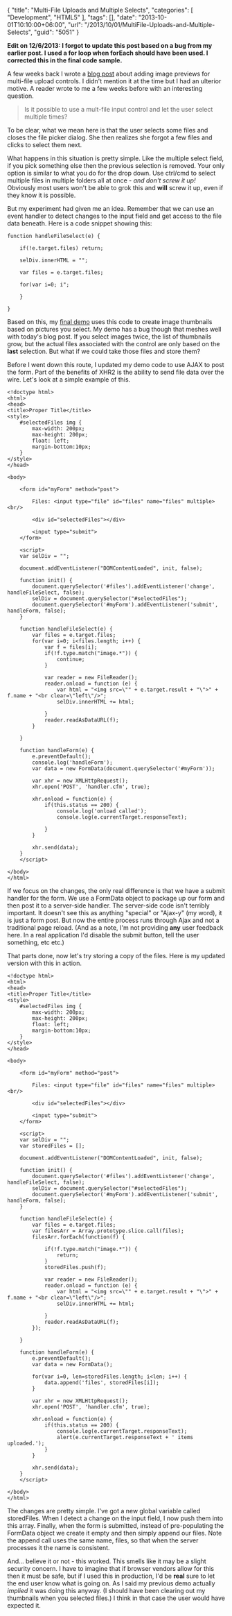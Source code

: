 {
	"title": "Multi-File Uploads and Multiple Selects",
	"categories": [
		"Development",
		"HTML5"
	],
	"tags": [],
	"date": "2013-10-01T10:10:00+06:00",
	"url": "/2013/10/01/MultiFile-Uploads-and-Multiple-Selects",
	"guid": "5051"
}

<p>
<b>Edit on 12/6/2013: I forgot to update this post based on a bug from my earlier post. I used a for loop when forEach should have been used. I corrected this in the final code sample.</b>
</p>

<p>
A few weeks back I wrote a <a href="http://www.raymondcamden.com/index.cfm/2013/9/10/Adding-a-file-display-list-to-a-multifile-upload-HTML-control">blog post</a> about adding image previews for multi-file upload controls. I didn't mention it at the time but I had an ulterior motive. A reader wrote to me a few weeks before with an interesting question.
</p>
<!--more-->
<blockquote>
Is it possible to use a mult-file input control and let the user select multiple times?
</blockquote>

<p>
To be clear, what we mean here is that the user selects some files and closes the file picker dialog. She then realizes she forgot a few files and clicks to select them next.
</p>

<p>
What happens in this situation is pretty simple. Like the multiple select field, if you pick something else then the previous selection is removed. Your only option is similar to what you do for the drop down. Use ctrl/cmd to select multiple files in multiple folders all at once - <i>and don't screw it up!</i> Obviously most users won't be able to grok this and <strong>will</strong> screw it up, even if they know it is possible.
</p>

<p>
But my experiment had given me an idea. Remember that we can use an event handler to detect changes to the input field and get access to the file data beneath. Here is a code snippet showing this:
</p>

<pre><code class="language-javascript">function handleFileSelect(e) {
		
	if(!e.target.files) return;
		
	selDiv.innerHTML = "";
		
	var files = e.target.files;

	for(var i=0; i<files.length; i++) {
		var f = files[i];
			
		selDiv.innerHTML += f.name + "<br/>";

	}
		
}</code></pre>

<p>
Based on this, my <a href="http://www.raymondcamden.com/demos/2013/sep/10/test0.html">final demo</a> uses this code to create image thumbnails based on pictures you select. My demo has a bug though that meshes well with today's blog post. If you select images twice, the list of thumbnails grow, but the actual files associated with the control are only based on the <strong>last</strong> selection. But what if we could take those files and store them?
</p>

<p>
Before I went down this route, I updated my demo code to use AJAX to post the form. Part of the benefits of XHR2 is the ability to send file data over the wire. Let's look at a simple example of this.
</p>

<pre><code class="language-markup">&lt;!doctype html&gt;
&lt;html&gt;
&lt;head&gt;
&lt;title&gt;Proper Title&lt;/title&gt;
&lt;style&gt;
	#selectedFiles img {
		max-width: 200px;
		max-height: 200px;
		float: left;
		margin-bottom:10px;
	}
&lt;/style&gt;
&lt;/head&gt;
    
&lt;body&gt;
	
	&lt;form id=&quot;myForm&quot; method=&quot;post&quot;&gt;

        Files: &lt;input type=&quot;file&quot; id=&quot;files&quot; name=&quot;files&quot; multiple&gt;&lt;br/&gt;

        &lt;div id=&quot;selectedFiles&quot;&gt;&lt;/div&gt;

        &lt;input type=&quot;submit&quot;&gt;
	&lt;/form&gt;

	&lt;script&gt;
	var selDiv = &quot;&quot;;
		
	document.addEventListener(&quot;DOMContentLoaded&quot;, init, false);
	
	function init() {
		document.querySelector('#files').addEventListener('change', handleFileSelect, false);
		selDiv = document.querySelector(&quot;#selectedFiles&quot;);
		document.querySelector('#myForm').addEventListener('submit', handleForm, false);
	}
		
	function handleFileSelect(e) {
		var files = e.target.files;
		for(var i=0; i&lt;files.length; i++) {
			var f = files[i];
			if(!f.type.match(&quot;image.*&quot;)) {
				continue;
			}

			var reader = new FileReader();
			reader.onload = function (e) {
				var html = &quot;&lt;img src=\&quot;&quot; + e.target.result + &quot;\&quot;&gt;&quot; + f.name + &quot;&lt;br clear=\&quot;left\&quot;/&gt;&quot;;
				selDiv.innerHTML += html;
				
			}
			reader.readAsDataURL(f); 
		}
		
	}
		
	function handleForm(e) {
		e.preventDefault();
		console.log('handleForm');
		var data = new FormData(document.querySelector('#myForm'));
				
		var xhr = new XMLHttpRequest();
		xhr.open('POST', 'handler.cfm', true);
		
		xhr.onload = function(e) {
			if(this.status == 200) {
				console.log('onload called');
				console.log(e.currentTarget.responseText);
				
			}
		}
		
		xhr.send(data);
	}
	&lt;/script&gt;

&lt;/body&gt;
&lt;/html&gt;</code></pre>

<p>
If we focus on the changes, the only real difference is that we have a submit handler for the form. We use a FormData object to package up our form and then post it to a server-side handler. The server-side code isn't terribly important. It doesn't see this as anything "special" or "Ajax-y" (my word), it is just a form post. But now the entire process runs through Ajax and not a traditional page reload. (And as a note, I'm not providing <strong>any</strong> user feedback here. In a real application I'd disable the submit button, tell the user something, etc etc.)
</p>

<p>
That parts done, now let's try storing a copy of the files. Here is my updated version with this in action.
</p>

<pre><code class="language-markup">&lt;!doctype html&gt;
&lt;html&gt;
&lt;head&gt;
&lt;title&gt;Proper Title&lt;&#x2F;title&gt;
&lt;style&gt;
	#selectedFiles img {
		max-width: 200px;
		max-height: 200px;
		float: left;
		margin-bottom:10px;
	}
&lt;&#x2F;style&gt;
&lt;&#x2F;head&gt;
    
&lt;body&gt;
	
	&lt;form id=&quot;myForm&quot; method=&quot;post&quot;&gt;

        Files: &lt;input type=&quot;file&quot; id=&quot;files&quot; name=&quot;files&quot; multiple&gt;&lt;br&#x2F;&gt;

        &lt;div id=&quot;selectedFiles&quot;&gt;&lt;&#x2F;div&gt;

        &lt;input type=&quot;submit&quot;&gt;
	&lt;&#x2F;form&gt;

	&lt;script&gt;
	var selDiv = &quot;&quot;;
	var storedFiles = [];
		
	document.addEventListener(&quot;DOMContentLoaded&quot;, init, false);
	
	function init() {
		document.querySelector(&#x27;#files&#x27;).addEventListener(&#x27;change&#x27;, handleFileSelect, false);
		selDiv = document.querySelector(&quot;#selectedFiles&quot;);
		document.querySelector(&#x27;#myForm&#x27;).addEventListener(&#x27;submit&#x27;, handleForm, false);
	}
		
	function handleFileSelect(e) {
		var files = e.target.files;
		var filesArr = Array.prototype.slice.call(files);
		filesArr.forEach(function(f) {			

			if(!f.type.match(&quot;image.*&quot;)) {
				return;
			}
			storedFiles.push(f);
			
			var reader = new FileReader();
			reader.onload = function (e) {
				var html = &quot;&lt;img src=\&quot;&quot; + e.target.result + &quot;\&quot;&gt;&quot; + f.name + &quot;&lt;br clear=\&quot;left\&quot;&#x2F;&gt;&quot;;
				selDiv.innerHTML += html;
				
			}
			reader.readAsDataURL(f); 
		});
		
	}
		
	function handleForm(e) {
		e.preventDefault();
		var data = new FormData();
		
		for(var i=0, len=storedFiles.length; i&lt;len; i++) {
			data.append(&#x27;files&#x27;, storedFiles[i]);	
		}
		
		var xhr = new XMLHttpRequest();
		xhr.open(&#x27;POST&#x27;, &#x27;handler.cfm&#x27;, true);
		
		xhr.onload = function(e) {
			if(this.status == 200) {
				console.log(e.currentTarget.responseText);	
				alert(e.currentTarget.responseText + &#x27; items uploaded.&#x27;);
			}
		}
		
		xhr.send(data);
	}
	&lt;&#x2F;script&gt;

&lt;&#x2F;body&gt;
&lt;&#x2F;html&gt;</code></pre>

<p>
The changes are pretty simple. I've got  a new global variable called storedFiles. When I detect a change on the input field, I now push them into this array. Finally, when the form is submitted, instead of pre-populating the FormData object we create it empty and then simply append our files. Note the append call uses the same name, files, so that when the server processes it the name is consistent. 
</p>

<p>
And... believe it or not - this worked. This smells like it may be a slight security concern. I have to imagine that if browser vendors allow for this then it must be safe, but if I used this in production, I'd be <strong>real</strong> sure to let the end user know what is going on. As I said my previous demo actually <i>implied</i> it was doing this anyway. (I should have been clearing out my thumbnails when you selected files.) I think in that case the user would have expected it.
</p>